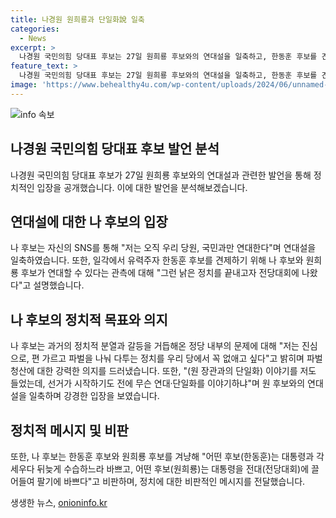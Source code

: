 ```yaml
---
title: 나경원 원희룡과 단일화說 일축
categories:
  - News
excerpt: >
  나경원 국민의힘 당대표 후보는 27일 원희룡 후보와의 연대설을 일축하고, 한동훈 후보를 견제하기 위한 연대설에 반발했다. 나 후보는 기존의 낡은 정치를 종식하고 파벌을 청산하겠다고 강조하며, 무슨 연대·단일화를 이야기하냐고 반발했다. 나 후보는 또한 현재 진행 중인 당권 경쟁에서 국민과 당원만을 위해 헌신할 것이라고 강조했다.
feature_text: >
  나경원 국민의힘 당대표 후보는 27일 원희룡 후보와의 연대설을 일축하고, 한동훈 후보를 견제하기 위한 연대설에 반발했다. 나 후보는 기존의 낡은 정치를 종식하고 파벌을 청산하겠다고 강조하며, 무슨 연대·단일화를 이야기하냐고 반발했다. 나 후보는 또한 현재 진행 중인 당권 경쟁에서 국민과 당원만을 위해 헌신할 것이라고 강조했다.
image: 'https://www.behealthy4u.com/wp-content/uploads/2024/06/unnamed-file.png'
---
```


<p><img src="https://www.behealthy4u.com/wp-content/uploads/2024/06/unnamed-file.png" alt="info 속보" /></p>

<h2 data-ke-size="size26">나경원 국민의힘 당대표 후보 발언 분석</h2>

<p data-ke-size="size16">나경원 국민의힘 당대표 후보가 27일 원희룡 후보와의 연대설과 관련한 발언을 통해 정치적인 입장을 공개했습니다. 이에 대한 발언을 분석해보겠습니다.</p>

<h2 data-ke-size="size24">연대설에 대한 나 후보의 입장</h2>

<p data-ke-size="size16">나 후보는 자신의 SNS를 통해 "저는 오직 우리 당원, 국민과만 연대한다"며 연대설을 일축하였습니다. 또한, 일각에서 유력주자 한동훈 후보를 견제하기 위해 나 후보와 원희룡 후보가 연대할 수 있다는 관측에 대해 "그런 낡은 정치를 끝내고자 전당대회에 나왔다"고 설명했습니다.</p>

<h2 data-ke-size="size24">나 후보의 정치적 목표와 의지</h2>

<p data-ke-size="size16">나 후보는 과거의 정치적 분열과 갈등을 거듭해온 정당 내부의 문제에 대해 "저는 진심으로, 편 가르고 파벌을 나눠 다투는 정치를 우리 당에서 꼭 없애고 싶다"고 밝히며 파벌 청산에 대한 강력한 의지를 드러냈습니다. 또한, "(원 장관과의 단일화) 이야기를 저도 들었는데, 선거가 시작하기도 전에 무슨 연대·단일화를 이야기하냐"며 원 후보와의 연대설을 일축하며 강경한 입장을 보였습니다.</p>

<h2 data-ke-size="size24">정치적 메시지 및 비판</h2>

<p data-ke-size="size16">또한, 나 후보는 한동훈 후보와 원희룡 후보를 겨냥해 "어떤 후보(한동훈)는 대통령과 각 세우다 뒤늦게 수습하느라 바쁘고, 어떤 후보(원희룡)는 대통령을 전대(전당대회)에 끌어들여 팔기에 바쁘다"고 비판하며, 정치에 대한 비판적인 메시지를 전달했습니다.</p>
생생한 뉴스, <a href="https://onioninfo.kr" rel="dofollow">onioninfo.kr</a>


